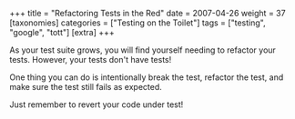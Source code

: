+++
title = "Refactoring Tests in the Red"
date = 2007-04-26
weight = 37
[taxonomies]
categories = ["Testing on the Toilet"]
tags = ["testing", "google", "tott"]
[extra]
+++

As your test suite grows, you will find yourself needing to refactor your tests. However,
your tests don't have tests!

One thing you can do is intentionally break the test, refactor the test, and make sure the test
still fails as expected.

Just remember to revert your code under test!
